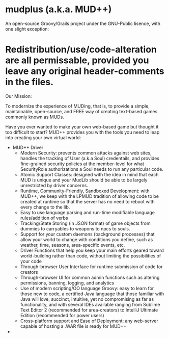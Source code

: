 mudplus (a.k.a. MUD++)
=======
An open-source Groovy/Grails project under the GNU-Public lisence, with one slight exception:

Redistribution/use/code-alteration are all permissable, provided you leave any original header-comments in the files.
=======
Our Mission:

To modernize the experience of MUDing, that is, to provide a simple, maintainable, open-source, and FREE way of creating text-based games commonly known as MUDs.

Have you ever wanted to make your own web-based game but thought it too difficult to start? MUD++ provides you with the tools you need to leap into creating your own virtual world:

<ul>
  <li> MUD++ Driver
    <ul>
      <li> Modern Security: prevents common attacks against web sites, handles the tracking of User (a.k.a Soul) credentails, and provides fine-grained security policies at the member-level for what SecurityRole authorizations a Soul needs to run any particular code.</li>
      <li> Atomic Support Classes: designed with the idea in mind that each MUD is unique and your MudLib should be able to be largely unrestricted by driver concerns.</li>
      <li> Runtime, Community-Friendly, Sandboxed Development: with MUD++, we keep with the LPMUD tradition of allowing code to be created at runtime so that the server has no need to reboot with every change to the lib.</li>
      <li> Easy to use language parsing and run-time modifiable language rules/addition of verbs </li>
      <li> Tracking/State Storing (in JSON format) of game objects from dummies to carryables to weapons to npcs to souls.</li>
      <li> Support for your custom daemons (background processes) that allow your world to change with conditions you define, such as weather, time, seasons, area-specific events, etc.
      <li> Driver Functions that help you keep your main efforts geared toward world-building rather than code, without limiting the possibilities of your code </li>
      <li> Through-browser User Interface for runtime submission of code for creators </li>
      <li> Through-browser UI for common admin functions such as altering permissions, banning, logging, and analytics </li>
      <li> Use of modern scripting/OO language Groovy: easy to learn for those new to code, a certified Java language that those familiar with Java will love, succinct, intuitive, yet no compromising as far as functionality, and with several IDEs available ranging from Sublime Text Editor 2 (recommended for area-creators) to IntelliJ Ultimate Edition (recommended for power users) </li>
      <li> Cross-platform support and Ease of Deployment: any web-server capable of hosting a .WAR file is ready for MUD++ </li>
    </ul>
  <li>
